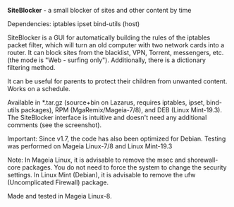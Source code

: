 **SiteBlocker** - a small blocker of sites and other content by time

Dependencies: iptables ipset bind-utils (host)

SiteBlocker is a GUI for automatically building the rules of the iptables packet filter, which will turn an old computer with two network cards into a router. It can block sites from the blacklist, VPN, Torrent, messengers, etc. (the mode is "Web - surfing only"). Additionally, there is a dictionary filtering method.

It can be useful for parents to protect their children from unwanted content. Works on a schedule.

Available in *.tar.gz (source+bin on Lazarus, requires iptables, ipset, bind-utils packages), RPM (MgaRemix/Mageia-7/8), and DEB (Linux Mint-19.3). The SiteBlocker interface is intuitive and doesn't need any additional comments (see the screenshot).

Important: Since v1.7, the code has also been optimized for Debian. Testing was performed on Mageia Linux-7/8 and Linux Mint-19.3

Note: In Mageia Linux, it is advisable to remove the msec and shorewall-core packages. You do not need to force the system to change the security settings. In Linux Mint (Debian), it is advisable to remove the ufw (Uncomplicated Firewall) package.

Made and tested in Mageia Linux-8.
